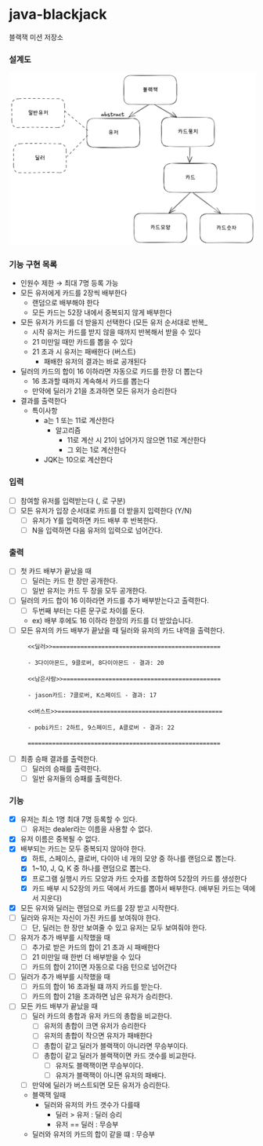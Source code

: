 # java-blackjack

블랙잭 미션 저장소

### 설계도

![img_1.png](img_1.png)

### 기능 구현 목록

- 인원수 제한 → 최대 7명 등록 가능
- 모든 유저에게 카드를 2장씩 배부한다
    - 랜덤으로 배부해야 한다
    - 모든 카드는 52장 내에서 중복되지 않게 배부한다
- 모든 유저가 카드를 더 받을지 선택한다 (모든 유저 순서대로 반복_
    - 시작 유저는 카드를 받지 않을 때까지 반복해서 받을 수 있다
    - 21 미만일 때만 카드를 뽑을 수 있다
    - 21 초과 시 유저는 패배한다 (버스트)
        - 패배한 유저의 결과는 바로 공개된다
- 딜러의 카드의 합이 16 이하라면 자동으로 카드를 한장 더 뽑는다
    - 16 초과할 때까지 계속해서 카드를 뽑는다
    - 만약에 딜러가 21을 초과하면 모든 유저가 승리한다
- 결과를 출력한다
    - 특이사항
        - a는 1 또는 11로 계산한다
            - 알고리즘
                - 11로 계산 시 21이 넘어가지 않으면 11로 계산한다
                - 그 외는 1로 계산한다
        - JQK는 10으로 계산한다

### 입력

- [ ] 참여할 유저를 입력받는다 (, 로 구분)
- [ ] 모든 유저가 입장 순서대로 카드를 더 받을지 입력한다 (Y/N)
    - [ ] 유저가 Y를 입력하면 카드 배부 후 반복한다.
    - [ ] N을 입력하면 다음 유저의 입력으로 넘어간다.

### 출력

- [ ] 첫 카드 배부가 끝났을 때
    - [ ] 딜러는 카드 한 장만 공개한다.
    - [ ] 일반 유저는 카드 두 장을 모두 공개한다.
- [ ] 딜러의 카드 합이 16 이하라면 카드를 추가 배부받는다고 출력한다.
    - [ ] 두번째 부터는 다른 문구로 차이를 둔다.
    - ex) 배부 후에도 16 이하라 한장의 카드를 더 받았습니다.
- [ ] 모든 유저의 카드 배부가 끝났을 때 딜러와 유저의 카드 내역을 출력한다.
  ```
    <<딜러>>================================================
    
    - 3다이아몬드, 9클로버, 8다이아몬드 - 결과: 20
    
    <<남은사람>>=============================================
    
    - jason카드: 7클로버, K스페이드 - 결과: 17
    
    <<버스트>>===============================================
    
    - pobi카드: 2하트, 9스페이드, A클로버 - 결과: 22
    
    =======================================================
    ```
- [ ] 최종 승패 결과를 출력한다.
    - [ ] 딜러의 승패를 출력한다.
    - [ ] 일반 유저들의 승패를 출력한다.

### 기능

- [x] 유저는 최소 1명 최대 7명 등록할 수 있다.
    - [ ] 유저는 dealer라는 이름을 사용할 수 없다.
- [x] 유저 이름은 중복될 수 없다.
- [x] 배부되는 카드는 모두 중복되지 않아야 한다.
    - [x] 하트, 스페이스, 클로버, 다이아 네 개의 모양 중 하나를 랜덤으로 뽑는다.
    - [x] 1~10, J, Q, K 중 하나를 랜덤으로 뽑는다.
    - [x] 프로그램 실행시 카드 모양과 카드 숫자를 조합하여 52장의 카드를 생성한다
    - [x] 카드 배부 시 52장의 카드 덱에서 카드를 뽑아서 배부한다. (배부된 카드는 덱에서 지운다)
- [x] 모든 유저와 딜러는 랜덤으로 카드를 2장 받고 시작한다.
- [ ] 딜러와 유저는 자신이 가진 카드를 보여줘야 한다.
    - [ ] 단, 딜러는 한 장만 보여줄 수 있고 유저는 모두 보여줘야 한다.
- [ ] 유저가 추가 배부를 시작했을 때
    - [ ] 추가로 받은 카드의 합이 21 초과 시 패배한다
    - [ ] 21 미만일 때 한번 더 배부받을 수 있다
    - [ ] 카드의 합이 21이면 자동으로 다음 턴으로 넘어간다
- [ ] 딜러가 추가 배부를 시작했을 때
    - [ ] 카드의 합이 16 초과될 떄 까지 카드를 받는다.
    - [ ] 카드의 합이 21을 초과하면 남은 유저가 승리한다.
- [ ] 모든 카드 배부가 끝났을 때
    - [ ] 딜러 카드의 총합과 유저 카드의 총합을 비교한다.
        - [ ] 유저의 총합이 크면 유저가 승리한다
        - [ ] 유저의 총합이 작으면 유저가 패배한다
        - [ ] 총합이 같고 딜러가 블랙잭이 아니라면 무승부이다.
        - [ ] 총합이 같고 딜러가 블랙잭이면 카드 갯수를 비교한다.
            - [ ] 유저도 블랙잭이면 무승부이다.
            - [ ] 유저가 블랙잭이 아니면 유저의 패배다.
    - [ ] 만약에 딜러가 버스트되면 모든 유저가 승리한다.

    - 블랙잭 일때
        - 딜러와 유저의 카드 갯수가 다를때
            - 딜러 > 유저 : 딜러 승리
            - 유저 == 딜러 : 무승부
    - 딜러와 유저의 카드의 합이 같을 떄 : 무승부
    

  